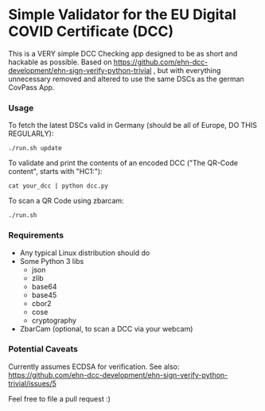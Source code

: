 # Simple Validator for the EU Digital COVID Certificate (DCC)

This is a VERY simple DCC Checking app designed to be as short and hackable as possible.
Based on https://github.com/ehn-dcc-development/ehn-sign-verify-python-trivial ,
but with everything unnecessary removed and altered to use the same DSCs as the german CovPass App.

### Usage

To fetch the latest DSCs valid in Germany (should be all of Europe, DO THIS REGULARLY):

```
./run.sh update
```

To validate and print the contents of an encoded DCC ("The QR-Code content", starts with "HC1:"):

```
cat your_dcc | python dcc.py
```

To scan a QR Code using zbarcam:

```
./run.sh
```

### Requirements

- Any typical Linux distribution should do
- Some Python 3 libs
  - json
  - zlib
  - base64
  - base45
  - cbor2
  - cose
  - cryptography
- ZbarCam (optional, to scan a DCC via your webcam)

### Potential Caveats

Currently assumes ECDSA for verification.
See also: https://github.com/ehn-dcc-development/ehn-sign-verify-python-trivial/issues/5

Feel free to file a pull request :)


